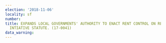 ```yaml
---
election: '2018-11-06'
locality: sf
number: 
title: EXPANDS LOCAL GOVERNMENTS' AUTHORITY TO ENACT RENT CONTROL ON RESIDENTIAL PROPERTY.
  INTIATIVE STATUTE. (17-0041)
data_warning: 
---
```


